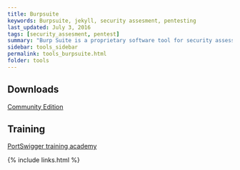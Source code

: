 ```yaml
---
title: Burpsuite
keywords: Burpsuite, jekyll, security assesment, pentesting
last_updated: July 3, 2016
tags: [security_assesment, pentest] 
summary: "Burp Suite is a proprietary software tool for security assessment and penetration testing of web applications."
sidebar: tools_sidebar
permalink: tools_burpsuite.html
folder: tools
---
```


## Downloads


[Community Edition](https://portswigger.net/burp/communitydownload)

## Training


[PortSwigger training academy](https://portswigger.net/web-security)

{% include links.html %}
